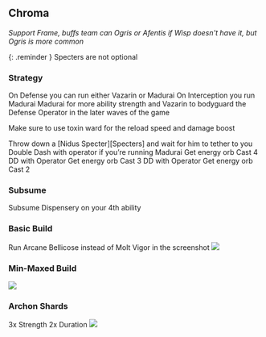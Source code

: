 ## Chroma 
*Support Frame, buffs team can Ogris or Afentis if Wisp doesn't have it, but Ogris is more common*

{: .reminder }
Specters are not optional

### Strategy
On Defense you can run either Vazarin or Madurai
On Interception you run Madurai
Madurai for more ability strength and Vazarin to bodyguard the Defense Operator in the later waves of the game

Make sure to use toxin ward for the reload speed and damage boost

Throw down a [Nidus Specter][Specters] and wait for him to tether to you
Double Dash with operator if you’re running Madurai
Get energy orb
Cast 4
DD with Operator
Get energy orb
Cast 3
DD with Operator
Get energy orb
Cast 2

### Subsume 
Subsume Dispensery on your 4th ability


### Basic Build

Run Arcane Bellicose instead of Molt Vigor in the screenshot
![](media/builds_chroma_basic.png)

### Min-Maxed Build
![](media/builds_chroma.png)

### Archon Shards

3x Strength
2x Duration
![](media/shards_chroma.png)